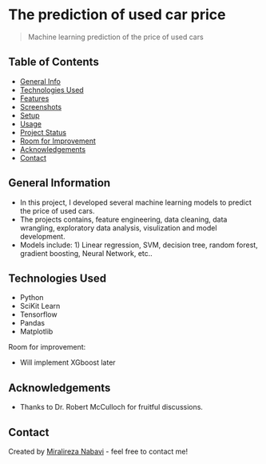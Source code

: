 # The prediction of used car price
> Machine learning prediction of the price of used cars

## Table of Contents
* [General Info](#general-information)
* [Technologies Used](#technologies-used)
* [Features](#features)
* [Screenshots](#screenshots)
* [Setup](#setup)
* [Usage](#usage)
* [Project Status](#project-status)
* [Room for Improvement](#room-for-improvement)
* [Acknowledgements](#acknowledgements)
* [Contact](#contact)
<!-- * [License](#license) -->


## General Information
- In this project, I developed several machine learning models to predict the price of used cars.
- The projects contains, feature engineering, data cleaning, data wrangling, exploratory data analysis, visulization and model development.
- Models include: 1) Linear regression, SVM, decision tree, random forest, gradient boosting, Neural Network, etc..


## Technologies Used
- Python
- SciKit Learn
- Tensorflow
- Pandas
- Matplotlib

Room for improvement:
- Will implement XGboost later

## Acknowledgements
- Thanks to Dr. Robert McCulloch for fruitful discussions.


## Contact
Created by [Miralireza Nabavi](anabavib@asu.edu) - feel free to contact me!
